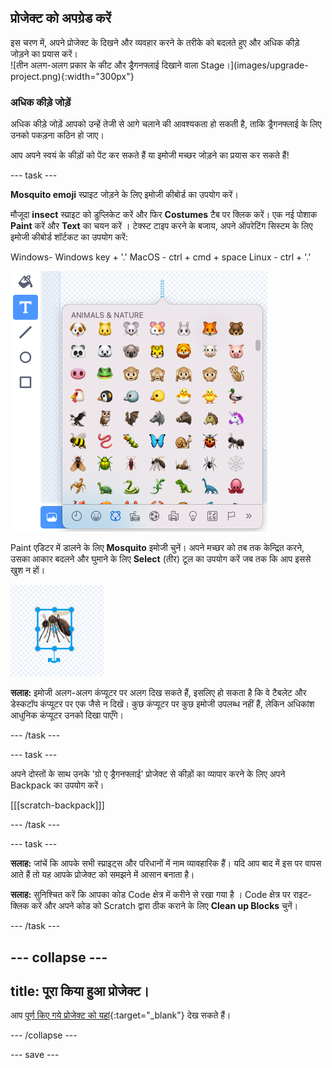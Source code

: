 ## प्रोजेक्ट को अपग्रेड करें

<div style="display: flex; flex-wrap: wrap">
<div style="flex-basis: 200px; flex-grow: 1; margin-right: 15px;">
इस चरण में, अपने प्रोजेक्ट के दिखने और व्यवहार करने के तरीके को बदलते हुए और अधिक कीड़े जोड़ने का प्रयास करें।
</div>
<div>
![तीन अलग-अलग प्रकार के कीट और ड्रैगनफ्लाई दिखाने वाला Stage।](images/upgrade-project.png){:width="300px"}
</div>
</div>

### अधिक कीड़े जोड़ें

अधिक कीड़े जोड़ें आपको उन्हें तेजी से आगे चलाने की आवश्यकता हो सकती है, ताकि ड्रैगनफ्लाई के लिए उनको पकड़ना कठिन हो जाए।

आप अपने स्वयं के कीड़ों को पेंट कर सकते हैं या इमोजी मच्छर जोड़ने का प्रयास कर सकते हैं!

--- task ---

**Mosquito emoji** स्प्राइट जोड़ने के लिए इमोजी कीबोर्ड का उपयोग करें।

मौजूदा **insect** स्प्राइट को डुप्लिकेट करें और फिर **Costumes** टैब पर क्लिक करें। एक नई पोशाक **Paint** करें और **Text** का चयन करें । टेक्स्ट टाइप करने के बजाय, अपने ऑपरेटिंग सिस्टम के लिए इमोजी कीबोर्ड शॉर्टकट का उपयोग करें:

Windows- Windows key + '.' MacOS - ctrl + cmd + space Linux - ctrl + '.'

![पॉपअप इमोजी कीबोर्ड को 'जानवरों और प्रकृति' श्रेणी के साथ चुना गया है।](images/emoji-keyboard.png)

Paint एडिटर में डालने के लिए **Mosquito** इमोजी चुनें। अपने मच्छर को तब तक केन्द्रित करने, उसका आकार बदलने और घुमाने के लिए **Select** (तीर) टूल का उपयोग करें जब तक कि आप इससे खुश न हों।

![Paint एडिटर में mosquito इमोजी।](images/emoji-mosquito.png)

**सलाह:** इमोजी अलग-अलग कंप्यूटर पर अलग दिख सकते हैं, इसलिए हो सकता है कि वे टैबलेट और डेस्कटॉप कंप्यूटर पर एक जैसे न दिखें। कुछ कंप्यूटर पर कुछ इमोजी उपलब्ध नहीं हैं, लेकिन अधिकांश आधुनिक कंप्यूटर उनको दिखा पाएँगे।

--- /task ---

--- task ---

अपने दोस्तों के साथ उनके 'ग्रो ए ड्रैगनफ्लाई' प्रोजेक्ट से कीड़ों का व्यापार करने के लिए अपने Backpack का उपयोग करें।

[[[scratch-backpack]]]

--- /task ---

--- task ---

**सलाह:** जांचें कि आपके सभी स्प्राइट्स और परिधानों में नाम व्यावहारिक हैं। यदि आप बाद में इस पर वापस आते हैं तो यह आपके प्रोजेक्ट को समझने में आसान बनाता है।

**सलाह:** सुनिश्चित करें कि आपका कोड Code क्षेत्र में करीने से रखा गया है । Code क्षेत्र पर राइट-क्लिक करें और अपने कोड को Scratch द्वारा ठीक कराने के लिए **Clean up Blocks** चुनें।

--- /task ---

--- collapse ---
---
title: पूरा किया हुआ प्रोजेक्ट।
---

आप [पूर्ण किए गये प्रोजेक्ट को यहां](https://scratch.mit.edu/projects/521688740/){:target="_blank"} देख सकते हैं।

--- /collapse ---

--- save ---
